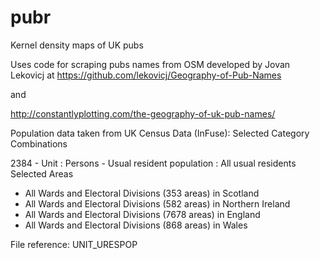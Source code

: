 # pubr
Kernel density maps of UK pubs

Uses code for scraping pubs names from OSM developed by Jovan Lekovicj at https://github.com/lekovicj/Geography-of-Pub-Names

and 

http://constantlyplotting.com/the-geography-of-uk-pub-names/


Population data taken from UK Census Data (InFuse):
Selected Category Combinations

2384 - Unit : Persons - Usual resident population : All usual residents
Selected Areas

- All Wards and Electoral Divisions (353 areas) in Scotland
- All Wards and Electoral Divisions (582 areas) in Northern Ireland
- All Wards and Electoral Divisions (7678 areas) in England
- All Wards and Electoral Divisions (868 areas) in Wales

File reference: UNIT_URESPOP
